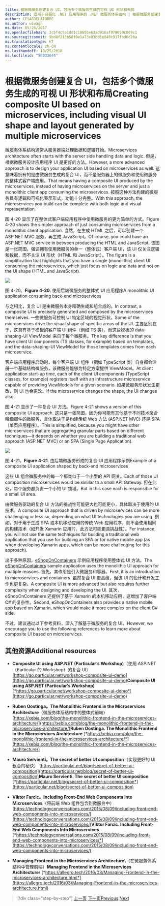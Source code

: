 ```yaml
---
title: 根据微服务创建复合 UI，包括多个微服务生成的可视 UI 形状和布局
description: 适用于容器化 .NET 应用程序的 .NET 微服务体系结构 | 根据微服务创建复合 UI，包括多个微服务生成的可视 UI 形状和布局
author: CESARDELATORRE
ms.author: wiwagn
ms.date: 05/26/2017
ms.openlocfilehash: 3c5f4c5a1dd1c1065be63ad916af078050c069c1
ms.sourcegitcommit: 9bd8f213b50f0e1a73e03bd1e840c917fbd6d20a
ms.translationtype: HT
ms.contentlocale: zh-CN
ms.lasthandoff: 10/25/2018
ms.locfileid: "50033644"
---
```

# <a name="creating-composite-ui-based-on-microservices-including-visual-ui-shape-and-layout-generated-by-multiple-microservices"></a><span data-ttu-id="866b3-103">根据微服务创建复合 UI，包括多个微服务生成的可视 UI 形状和布局</span><span class="sxs-lookup"><span data-stu-id="866b3-103">Creating composite UI based on microservices, including visual UI shape and layout generated by multiple microservices</span></span>

<span data-ttu-id="866b3-104">微服务体系结构通常从服务器端处理数据和逻辑开始。</span><span class="sxs-lookup"><span data-stu-id="866b3-104">Microservices architecture often starts with the server side handling data and logic.</span></span> <span data-ttu-id="866b3-105">但是，根据微服务设计应用程序 UI 是更好的方法。</span><span class="sxs-lookup"><span data-stu-id="866b3-105">However, a more advanced approach is to design your application UI based on microservices as well.</span></span> <span data-ttu-id="866b3-106">这意味着拥有的是由微服务生成的复合 UI，而不是服务器上的微服务和使用微服务的整体式客户端应用。</span><span class="sxs-lookup"><span data-stu-id="866b3-106">That means having a composite UI produced by the microservices, instead of having microservices on the server and just a monolithic client app consuming the microservices.</span></span> <span data-ttu-id="866b3-107">按照这种方法构建的微服务具有逻辑和可视化表示形式，功能十分完整。</span><span class="sxs-lookup"><span data-stu-id="866b3-107">With this approach, the microservices you build can be complete with both logic and visual representation.</span></span>

<span data-ttu-id="866b3-108">图 4-20 显示了在整体式客户端应用程序中使用微服务的更为简单的方式。</span><span class="sxs-lookup"><span data-stu-id="866b3-108">Figure 4-20 shows the simpler approach of just consuming microservices from a monolithic client application.</span></span> <span data-ttu-id="866b3-109">当然，在生成 HTML 之后，可以创建一个 ASP.NET MVC 服务，再生成 JavaScript。</span><span class="sxs-lookup"><span data-stu-id="866b3-109">Of course, you could have an ASP.NET MVC service in between producing the HTML and JavaScript.</span></span> <span data-ttu-id="866b3-110">该图是一张简图，强调拥有使用微服务的单一（整体式）客户端 UI，该 UI 仅关注逻辑和数据，而不关注 UI 形状（HTML 和 JavaScript）。</span><span class="sxs-lookup"><span data-stu-id="866b3-110">The figure is a simplification that highlights that you have a single (monolithic) client UI consuming the microservices, which just focus on logic and data and not on the UI shape (HTML and JavaScript).</span></span>

![](./media/image20.png)

<span data-ttu-id="866b3-111">图 4-20。</span><span class="sxs-lookup"><span data-stu-id="866b3-111">**Figure 4-20**.</span></span> <span data-ttu-id="866b3-112">使用后端微服务的整体式 UI 应用程序</span><span class="sxs-lookup"><span data-stu-id="866b3-112">A monolithic UI application consuming back-end microservices</span></span>

<span data-ttu-id="866b3-113">与之相比，复合 UI 是由微服务本身精确生成和组合成的。</span><span class="sxs-lookup"><span data-stu-id="866b3-113">In contrast, a composite UI is precisely generated and composed by the microservices themselves.</span></span> <span data-ttu-id="866b3-114">一些微服务可控制 UI 特定区域的视觉形状。</span><span class="sxs-lookup"><span data-stu-id="866b3-114">Some of the microservices drive the visual shape of specific areas of the UI.</span></span> <span data-ttu-id="866b3-115">主要区别在于，这具有基于模板的客户端 UI 组件（例如 TS 类），而这些模板的 data-shaping-UI ViewModel 来自于每个微服务。</span><span class="sxs-lookup"><span data-stu-id="866b3-115">The key difference is that you have client UI components (TS classes, for example) based on templates, and the data-shaping-UI ViewModel for those templates comes from each microservice.</span></span>

<span data-ttu-id="866b3-116">客户端应用程序启动时，每个客户端 UI 组件（例如 TypeScript 类）自身都会注册一个基础结构微服务，该微服务能够为特定方案提供 ViewModel。</span><span class="sxs-lookup"><span data-stu-id="866b3-116">At client application start-up time, each of the client UI components (TypeScript classes, for example) registers itself with an infrastructure microservice capable of providing ViewModels for a given scenario.</span></span> <span data-ttu-id="866b3-117">如果微服务形状发生更改，则 UI 也会更改。</span><span class="sxs-lookup"><span data-stu-id="866b3-117">If the microservice changes the shape, the UI changes also.</span></span>

<span data-ttu-id="866b3-118">图 4-21 显示了一种复合 UI 方法。</span><span class="sxs-lookup"><span data-stu-id="866b3-118">Figure 4-21 shows a version of this composite UI approach.</span></span> <span data-ttu-id="866b3-119">这只是一张简图，因为你可能有其他基于不同技术聚合精细部件的微服务，具体取决于是构建传统 Web 方法 (ASP.NET MVC) 还是 SPA（单页应用程序）。</span><span class="sxs-lookup"><span data-stu-id="866b3-119">This is simplified, because you might have other microservices that are aggregating granular parts based on different techniques—it depends on whether you are building a traditional web approach (ASP.NET MVC) or an SPA (Single Page Application).</span></span>

![](./media/image21.png)

<span data-ttu-id="866b3-120">图 4-21。</span><span class="sxs-lookup"><span data-stu-id="866b3-120">**Figure 4-21**.</span></span> <span data-ttu-id="866b3-121">由后端微服务形成的复合 UI 应用程序示例</span><span class="sxs-lookup"><span data-stu-id="866b3-121">Example of a composite UI application shaped by back-end microservices</span></span>

<span data-ttu-id="866b3-122">这些 UI 组合微服务中的每一个都类似于一个小型的 API 网关。</span><span class="sxs-lookup"><span data-stu-id="866b3-122">Each of those UI composition microservices would be similar to a small API Gateway.</span></span> <span data-ttu-id="866b3-123">但在此处，每个服务都负责一个小的 UI 领域。</span><span class="sxs-lookup"><span data-stu-id="866b3-123">But in this case each is responsible for a small UI area.</span></span>

<span data-ttu-id="866b3-124">由微服务驱动的复合 UI 方法的挑战性可能更大也可能更小，具体取决于使用的 UI 技术。</span><span class="sxs-lookup"><span data-stu-id="866b3-124">A composite UI approach that is driven by microservices can be more challenging or less so, depending on what UI technologies you are using.</span></span> <span data-ttu-id="866b3-125">例如，对于用于生成 SPA 或本机移动应用的传统 Web 应用程序，则不会使用相同的构建技术（如开发 Xamarin 应用时，此方法可能更具挑战性）。</span><span class="sxs-lookup"><span data-stu-id="866b3-125">For instance, you will not use the same techniques for building a traditional web application that you use for building an SPA or for native mobile app (as when developing Xamarin apps, which can be more challenging for this approach).</span></span>

<span data-ttu-id="866b3-126">出于多种原因，[eShopOnContainers](https://aka.ms/MicroservicesArchitecture) 示例应用程序使用整体式 UI 方法。</span><span class="sxs-lookup"><span data-stu-id="866b3-126">The [eShopOnContainers](https://aka.ms/MicroservicesArchitecture) sample application uses the monolithic UI approach for multiple reasons.</span></span> <span data-ttu-id="866b3-127">首先，其作用是引入微服务和容器。</span><span class="sxs-lookup"><span data-stu-id="866b3-127">First, it is an introduction to microservices and containers.</span></span> <span data-ttu-id="866b3-128">虽然复合 UI 更高级，但该 UI 的设计和开发工作也更复杂。</span><span class="sxs-lookup"><span data-stu-id="866b3-128">A composite UI is more advanced but also requires further complexity when designing and developing the UI.</span></span> <span data-ttu-id="866b3-129">其次，eShopOnContainers 还提供了基于 Xamarin 的本机移动应用，这增加了客户端 C\# 的复杂性。</span><span class="sxs-lookup"><span data-stu-id="866b3-129">Second, eShopOnContainers also provides a native mobile app based on Xamarin, which would make it more complex on the client C\# side.</span></span>

<span data-ttu-id="866b3-130">不过，建议通过以下参考资料，深入了解基于微服务的复合 UI。</span><span class="sxs-lookup"><span data-stu-id="866b3-130">However, we encourage you to use the following references to learn more about composite UI based on microservices.</span></span>

## <a name="additional-resources"></a><span data-ttu-id="866b3-131">其他资源</span><span class="sxs-lookup"><span data-stu-id="866b3-131">Additional resources</span></span>

-   <span data-ttu-id="866b3-132">**Composite UI using ASP.NET (Particular’s Workshop)**（使用 ASP.NET（Particular 的 Workshop）的复合 UI）
    [https://go.particular.net/workshop-composite-ui-demo](https://go.particular.net/workshop-composite-ui-demo)</span><span class="sxs-lookup"><span data-stu-id="866b3-132">**Composite UI using ASP.NET (Particular’s Workshop)**
[*https://go.particular.net/workshop-composite-ui-demo*](https://go.particular.net/workshop-composite-ui-demo)</span></span>

-   <span data-ttu-id="866b3-133">**Ruben Oostinga。The Monolithic Frontend in the Microservices Architecture**（微服务体系结构中的整体式前端）
    [https://xebia.com/blog/the-monolithic-frontend-in-the-microservices-architecture/](https://xebia.com/blog/the-monolithic-frontend-in-the-microservices-architecture/)</span><span class="sxs-lookup"><span data-stu-id="866b3-133">**Ruben Oostinga. The Monolithic Frontend in the Microservices Architecture**
[*https://xebia.com/blog/the-monolithic-frontend-in-the-microservices-architecture/*](https://xebia.com/blog/the-monolithic-frontend-in-the-microservices-architecture/)</span></span>

-   <span data-ttu-id="866b3-134">**Mauro Servienti。The secret of better UI composition**（实现更好的 UI 组合的秘诀）
    [https://particular.net/blog/secret-of-better-ui-composition](https://particular.net/blog/secret-of-better-ui-composition)</span><span class="sxs-lookup"><span data-stu-id="866b3-134">**Mauro Servienti. The secret of better UI composition**
[*https://particular.net/blog/secret-of-better-ui-composition*](https://particular.net/blog/secret-of-better-ui-composition)</span></span>

-   <span data-ttu-id="866b3-135">**Viktor Farcic。Including Front-End Web Components Into Microservices**（将前端 Web 组件包含到微服务中）
    [https://technologyconversations.com/2015/08/09/including-front-end-web-components-into-microservices/](https://technologyconversations.com/2015/08/09/including-front-end-web-components-into-microservices/)</span><span class="sxs-lookup"><span data-stu-id="866b3-135">**Viktor Farcic. Including Front-End Web Components Into Microservices**
[*https://technologyconversations.com/2015/08/09/including-front-end-web-components-into-microservices/*](https://technologyconversations.com/2015/08/09/including-front-end-web-components-into-microservices/)</span></span>

-   <span data-ttu-id="866b3-136">**Managing Frontend in the Microservices Architecture**\（在微服务体系结构中管理前端）</span><span class="sxs-lookup"><span data-stu-id="866b3-136">**Managing Frontend in the Microservices Architecture**\\</span></span>
    [*https://allegro.tech/2016/03/Managing-Frontend-in-the-microservices-architecture.html*](https://allegro.tech/2016/03/Managing-Frontend-in-the-microservices-architecture.html)


>[!div class="step-by-step"]
<span data-ttu-id="866b3-137">[上一页](microservices-addressability-service-registry.md)
[下一页](resilient-high-availability-microservices.md)</span><span class="sxs-lookup"><span data-stu-id="866b3-137">[Previous](microservices-addressability-service-registry.md)
[Next](resilient-high-availability-microservices.md)</span></span>
